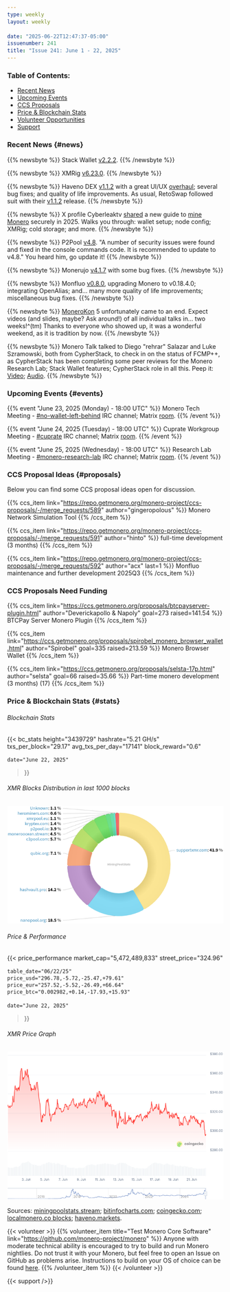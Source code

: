 ```yaml
---
type: weekly
layout: weekly

date: "2025-06-22T12:47:37-05:00"
issuenumber: 241
title: "Issue 241: June 1 - 22, 2025"
---
```


### Table of Contents:

- [Recent News](#news)
- [Upcoming Events](#events)
- [CCS Proposals](#proposals)
- [Price & Blockchain Stats](#stats)
- [Volunteer Opportunities](#volunteer)
- [Support](#support)

### Recent News {#news}

{{% newsbyte %}}
Stack Wallet [v2.2.2](https://github.com/cypherstack/stack_wallet/releases/tag/build_274).
{{% /newsbyte %}}

{{% newsbyte %}}
XMRig [v6.23.0](https://github.com/xmrig/xmrig/releases/tag/v6.23.0).
{{% /newsbyte %}}

{{% newsbyte %}}
Haveno DEX [v1.1.2](https://github.com/haveno-dex/haveno/releases/tag/v1.1.2) with a great UI/UX [overhaul](https://nitter.net/monerobull/status/1931722953298788694); several bug fixes; and quality of life improvements. As usual, RetoSwap followed suit with their [v1.1.2](https://github.com/retoaccess1/haveno-reto/releases/tag/1.1.2) release.
{{% /newsbyte %}}

{{% newsbyte %}}
X profile Cyberleaktv [shared](https://nitter.net/Cyberleaktv/status/1931928513696739679) a new guide to [mine Monero](https://cyberleaktv.github.io/monero-mining-guide/) securely in 2025. Walks you through: wallet setup; node config; XMRig; cold storage; and more.
{{% /newsbyte %}}

{{% newsbyte %}}
P2Pool [v4.8](https://github.com/SChernykh/p2pool/releases/tag/v4.8). "A number of security issues were found and fixed in the console commands code. It is recommended to update to v4.8." You heard him, go update it!
{{% /newsbyte %}}

{{% newsbyte %}}
Monerujo [v4.1.7](https://github.com/m2049r/xmrwallet/releases/tag/v4.1.7) with some bug fixes.
{{% /newsbyte %}}

{{% newsbyte %}}
Monfluo [v0.8.0](https://codeberg.org/acx/monfluo/releases/tag/0.8.0), upgrading Monero to v0.18.4.0; integrating OpenAlias; and... many more quality of life improvements; miscellaneous bug fixes.
{{% /newsbyte %}}

{{% newsbyte %}}
[MoneroKon](https://www.monerokon.org/) 5 unfortunately came to an end. Expect videos (and slides, maybe? Ask around!) of all individual talks in... two weeks!^(tm) Thanks to everyone who showed up, it was a wonderful weekend, as it is tradition by now.
{{% /newsbyte %}}

{{% newsbyte %}}
Monero Talk talked to Diego "rehrar" Salazar and Luke Szramowski, both from CypherStack, to check in on the status of FCMP++, as CypherStack has been completing some peer reviews for the Monero Research Lab; Stack Wallet features; CypherStack role in all this. Peep it: [Video](https://inv.nadeko.net/watch?v=Wak-CICRi9s); [Audio](https://www.monerotalk.live/monerotalk-353).
{{% /newsbyte %}}

### Upcoming Events {#events}

{{% event "June 23, 2025 (Monday) - 18:00 UTC" %}}
Monero Tech Meeting - [#no-wallet-left-behind](irc://irc.libera.chat/#no-wallet-left-behind) IRC channel; Matrix [room](https://matrix.to/#/#no-wallet-left-behind:monero.social).
{{% /event %}}

{{% event "June 24, 2025 (Tuesday) - 18:00 UTC" %}}
Cuprate Workgroup Meeting - [#cuprate](irc://irc.libera.chat/#cuprate) IRC channel; Matrix [room](https://matrix.to/#/#cuprate:monero.social).
{{% /event %}}

{{% event "June 25, 2025 (Wednesday) - 18:00 UTC" %}}
Research Lab Meeting - [#monero-research-lab](irc://irc.libera.chat/#monero-research-lab) IRC channel; Matrix [room](https://matrix.to/#/#monero-research-lab:monero.social).
{{% /event %}}

### CCS Proposal Ideas {#proposals}

Below you can find some CCS proposal ideas open for discussion.

{{% ccs_item link="https://repo.getmonero.org/monero-project/ccs-proposals/-/merge_requests/589" author="gingeropolous" %}}
Monero Network Simulation Tool
{{% /ccs_item %}}

{{% ccs_item link="https://repo.getmonero.org/monero-project/ccs-proposals/-/merge_requests/591" author="hinto" %}}
full-time development (3 months)
{{% /ccs_item %}}

{{% ccs_item link="https://repo.getmonero.org/monero-project/ccs-proposals/-/merge_requests/592" author="acx" last=1 %}}
Monfluo maintenance and further development 2025Q3
{{% /ccs_item %}}

### CCS Proposals Need Funding

{{% ccs_item link="https://ccs.getmonero.org/proposals/btcpayserver-plugin.html" author="Deverickapollo & Napoly" goal=273 raised=141.54 %}}
BTCPay Server Monero Plugin
{{% /ccs_item %}}

{{% ccs_item link="https://ccs.getmonero.org/proposals/spirobel_monero_browser_wallet.html" author="Spirobel" goal=335 raised=213.59 %}}
Monero Browser Wallet
{{% /ccs_item %}}

{{% ccs_item link="https://ccs.getmonero.org/proposals/selsta-17p.html" author="selsta" goal=66 raised=35.66 %}}
Part-time monero development (3 months) (17)
{{% /ccs_item %}}

### Price & Blockchain Stats {#stats}

###### Blockchain Stats

{{< bc_stats
	height="3439729"
	hashrate="5.21 GH/s"
	txs_per_block="29.17"
	avg_txs_per_day="17141"
	block_reward="0.6"

	date="June 22, 2025"
>}}

###### XMR Blocks Distribution in last 1000 blocks

![Hashrate Pool Distribution Pie Chart](./hash.png)

###### Price & Performance

{{< price_performance
	market_cap="5,472,489,833"
	street_price="324.96"

	table_date="06/22/25"
	price_usd="296.78,-5.72,-25.47,+79.61"
	price_eur="257.52,-5.52,-26.49,+66.64"
	price_btc="0.002982,+0.14,-17.93,+15.93"

	date="June 22, 2025"
>}}

###### XMR Price Graph

![XMR Price Graph](./price.png)

Sources: [miningpoolstats.stream](https://miningpoolstats.stream/monero); [bitinfocharts.com](https://bitinfocharts.com/monero/); [coingecko.com](https://www.coingecko.com/en/coins/monero); [localmonero.co blocks](https://localmonero.co/blocks); [haveno.markets](https://haveno.markets/).

{{< volunteer >}}
{{% volunteer_item title="Test Monero Core Software" link="https://github.com/monero-project/monero" %}}
Anyone with moderate technical ability is encouraged to try to build and run Monero nightlies. Do not trust it with your Monero, but feel free to open an Issue on GitHub as problems arise. Instructions to build on your OS of choice can be found [here](https://github.com/monero-project/monero#compiling-monero-from-source). 
{{% /volunteer_item %}}
{{< /volunteer >}}

{{< support />}}
